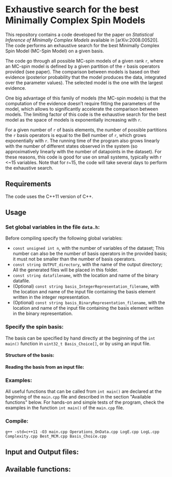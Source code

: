 # Exhaustive search for the best Minimally Complex Spin Models

This repository contains a code developed for the paper on *Statistical Inference of Minimally Complex Models* available in [arXiv:2008.00520]. The code performs an exhaustive search for the best Minimally Complex Spin Model (MC-Spin Model) on a given basis. 

The code go through all possible MC-spin models of a given rank `r`, where an MC-spin model is defined by a given partition of the `r` basis operators provided (see paper). The comparison between models is based on their evidence (posterior probability that the model produces the data, integrated over the parameter values). The selected model is the one with the largest evidence.

One big advantage of this family of models (the MC-spin models) is that the computation of the evidence doesn’t require fitting the parameters of the model, which allows to significantly accelerate the comparison between models. The limiting factor of this code is the exhaustive search for the best model as the space of models is exponentially increasing with `r`.

For a given number of `r` of basis elements, the number of possible partitions the `r` basis operators is equal to the Bell number of `r`, which grows exponentially with `r`. The running time of the program also grows linearly with the number of different states observed in the system (so approximatively linearly with the number of datapoints in the dataset). For these reasons, this code is good for use on small systems, typically with r <~15 variables. Note that for r~15, the code will take several days to perform the exhaustive search.

## Requirements

The code uses the C++11 version of C++.

## Usage

### Set global variables in the file `data.h`:

Before compiling specify the following global variables:
 - `const unsigned int n`, with the number of variables of the dataset; This number can also be the number of basis operators in the provided basis; it must not be smaller than the number of basis operators.
 - `const string OUTPUT_directory`, with the name of the output directory; All the generated files will be placed in this folder.
 - `const string datafilename`, with the location and name of the binary datafile.
 - (Optional) `const string basis_IntegerRepresentation_filename`, with the location and name of the input file containing the basis element written in the integer representation.
 - (Optional) `const string basis_BinaryRepresentation_filename`,  with the location and name of the input file containing the basis element written in the binary representation.

### Specify the spin basis:

The basis can be specified by hand directly at the beginning of the `int main()` function in `uint32_t Basis_Choice[]`, or by using an input file.

#### Structure of the basis:

#### Reading the basis from an input file:

### Examples:

All useful functions that can be called from `int main()` are declared at the beginning of the `main.cpp` file and described in the section "Available functions" below. For hands-on and simple tests of the program, check the examples in the function `int main()` of the `main.cpp` file.

### Compile:

`g++ -std=c++11 -O3 main.cpp Operations_OnData.cpp LogE.cpp LogL.cpp Complexity.cpp Best_MCM.cpp Basis_Choice.cpp`

## Input and Output files:

## Available functions:



